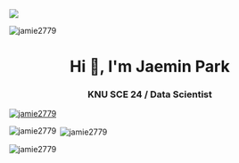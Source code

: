 <img src="https://capsule-render.vercel.app/api?type=waving&color=gradient&height=300&section=header&fontSize=90"/>

<p align="left"> <img src="https://komarev.com/ghpvc/?username=jamie2779&label=Profile%20views&color=0e75b6&style=flat" alt="jamie2779" /> </p>

<h1 align="center">Hi 👋, I'm Jaemin Park</h1>
<h3 align="center">KNU SCE 24 / Data Scientist</h3>

<p align="left"> <a href="https://github.com/ryo-ma/github-profile-trophy"><img src="https://github-profile-trophy.vercel.app/?username=jamie2779" alt="jamie2779" /></a> </p>

<p><img align="left" src="https://github-readme-stats.vercel.app/api/top-langs?username=jamie2779&show_icons=true&locale=en&layout=compact" alt="jamie2779" /></p>

<p>&nbsp;<img align="center" src="https://github-readme-stats.vercel.app/api?username=jamie2779&show_icons=true&locale=en" alt="jamie2779" /></p>

<p><img align="center" src="https://github-readme-streak-stats.herokuapp.com/?user=jamie2779&" alt="jamie2779" /></p>
